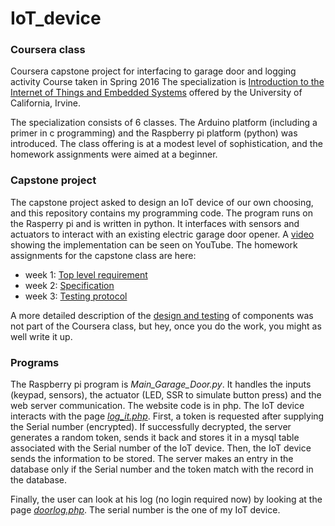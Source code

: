 # IoT_device
### Coursera class
Coursera capstone project for interfacing to garage door and logging activity
Course taken in Spring 2016
The specialization is [Introduction to the Internet of Things and Embedded Systems] offered by the University of California, Irvine.

The specialization consists of 6 classes. The Arduino platform (including a primer in c programming) and the Raspberry pi platform (python) was introduced.
The class offering is at a modest level of sophistication, and the homework assignments were aimed at a beginner. 
### Capstone project
The capstone project asked to design an IoT device of our own choosing, and this repository contains my programming code. The program runs on the Rasperry pi and is written in python. It interfaces with sensors and actuators to interact with an existing electric garage door opener. A [video] showing the implementation can be seen on YouTube.
The homework assignments for the capstone class are here:
 - week 1: [Top level requirement]
 - week 2: [Specification]
 - week 3: [Testing protocol]

A more detailed description of the [design and testing] of components was not part of the Coursera class, but hey, once you do the work, you might as well write it up.
### Programs
The Raspberry pi program is *Main_Garage_Door.py*. It handles the inputs (keypad, sensors), the actuator (LED, SSR to simulate button press) and the web server communication.
The website code is in php. The IoT device interacts with the page [*log_it.php*]. First, a token is requested after supplying the Serial number (encrypted). If successfully decrypted, the server generates a random token, sends it back and stores it in a mysql table associated with the Serial number of the IoT device. Then, the IoT device sends the information to be stored. The server makes an entry in the database only if the Serial number and the token match with the record in the database. 

Finally, the user can look at his log (no login required now) by looking at the page [*doorlog.php*]. The serial number is the one of my IoT device.



[Introduction to the Internet of Things and Embedded Systems]: <https://www.coursera.org/learn/iot>
 [video]:<https://www.youtube.com/watch?v=A8CVJ2s7bAk>  
[Top level requirement]:<http://www.d-jundt.org/pdf/Week1_Specification.pdf>
[Specification]:<http://www.d-jundt.org/pdf/IoT_capstone_wk2.pdf>
[Testing protocol]:<http://www.d-jundt.org/pdf/IoT-capstone-wk3.pdf>
[design and testing]: <http://www.d-jundt.org/pdf/IoTDetailed_design.pdf>
[*log_it.php*]: <http://www.d-jundt.org/IoT/log_it.php>
[*doorlog.php*]: <http://www.d-jundt.org/IoT/doorlog.php?serial=00000000ff8110f7>